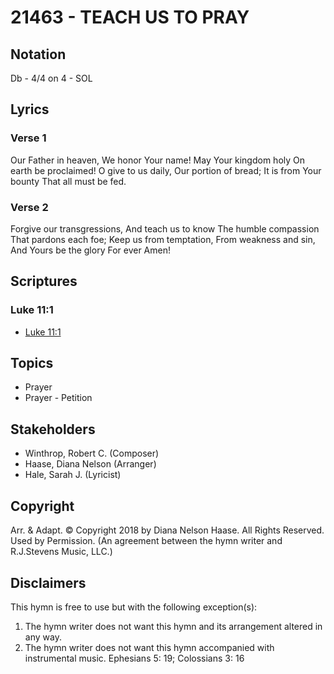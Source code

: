# 21463 - TEACH US TO PRAY

## Notation

Db - 4/4 on 4 - SOL

## Lyrics

### Verse 1

Our Father in heaven, We honor Your name! May Your kingdom holy On earth be proclaimed! O give to us daily, Our portion of bread; It is from Your bounty That all must be fed.

### Verse 2

Forgive our transgressions, And teach us to know The humble compassion That pardons each foe; Keep us from temptation, From weakness and sin, And Yours be the glory For ever Amen!


## Scriptures

### Luke 11:1

- [Luke 11:1](https://www.biblegateway.com/passage/?search=Luke%2011%3A1)


## Topics

- Prayer
- Prayer - Petition

## Stakeholders

- Winthrop, Robert C.  (Composer)
- Haase, Diana Nelson (Arranger)
- Hale, Sarah J.  (Lyricist)

## Copyright

Arr. & Adapt. © Copyright 2018 by Diana Nelson Haase. All Rights Reserved. Used by Permission.
(An agreement between the hymn writer and R.J.Stevens Music, LLC.)

## Disclaimers

This hymn is free to use but with the following exception(s):
1. The hymn writer does not want this hymn and its arrangement altered in any way.
2. The hymn writer does not want this hymn accompanied with instrumental music.
Ephesians 5: 19; Colossians 3: 16

